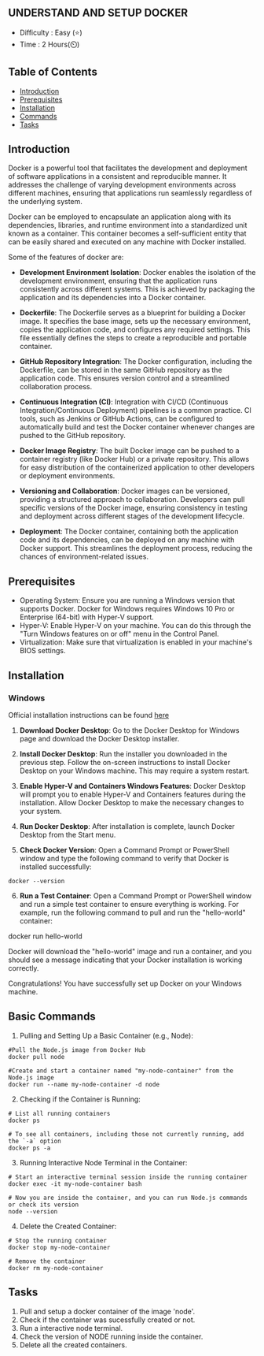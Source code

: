 
## UNDERSTAND AND SETUP DOCKER

- Difficulty : Easy (⭐)
- Time : 2 Hours(⏲️)

## Table of Contents
- [Introduction](#introduction)
- [Prerequisites](#Prerequisites)
- [Installation](#installation)
- [Commands](#commands)
- [Tasks](#tasks)


## Introduction

Docker is a powerful tool that facilitates the development and deployment of software applications in a consistent and reproducible manner. It addresses the challenge of varying development environments across different machines, ensuring that applications run seamlessly regardless of the underlying system.

Docker can be employed to encapsulate an application along with its dependencies, libraries, and runtime environment into a standardized unit known as a container. This container becomes a self-sufficient entity that can be easily shared and executed on any machine with Docker installed.

Some of the features of docker are:

- **Development Environment Isolation**:
Docker enables the isolation of the development environment, ensuring that the application runs consistently across different systems. This is achieved by packaging the application and its dependencies into a Docker container.

- **Dockerfile**:
The Dockerfile serves as a blueprint for building a Docker image. It specifies the base image, sets up the necessary environment, copies the application code, and configures any required settings. This file essentially defines the steps to create a reproducible and portable container.

- **GitHub Repository Integration**:
The Docker configuration, including the Dockerfile, can be stored in the same GitHub repository as the application code. This ensures version control and a streamlined collaboration process.

- **Continuous Integration (CI)**:
Integration with CI/CD (Continuous Integration/Continuous Deployment) pipelines is a common practice. CI tools, such as Jenkins or GitHub Actions, can be configured to automatically build and test the Docker container whenever changes are pushed to the GitHub repository.

- **Docker Image Registry**:
The built Docker image can be pushed to a container registry (like Docker Hub) or a private repository. This allows for easy distribution of the containerized application to other developers or deployment environments.

- **Versioning and Collaboration**:
Docker images can be versioned, providing a structured approach to collaboration. Developers can pull specific versions of the Docker image, ensuring consistency in testing and deployment across different stages of the development lifecycle.

- **Deployment**:
The Docker container, containing both the application code and its dependencies, can be deployed on any machine with Docker support. This streamlines the deployment process, reducing the chances of environment-related issues.


## Prerequisites
- Operating System: Ensure you are running a Windows version that supports Docker. Docker for Windows requires Windows 10 Pro or Enterprise (64-bit) with Hyper-V support.
- Hyper-V: Enable Hyper-V on your machine. You can do this through the "Turn Windows features on or off" menu in the Control Panel.
- Virtualization: Make sure that virtualization is enabled in your machine's BIOS settings.
## Installation

### Windows
Official installation instructions can be found [here](https://docs.docker.com/engine/install/)

1. **Download Docker Desktop**:
Go to the Docker Desktop for Windows page and download the Docker Desktop installer.

2. **Install Docker Desktop**:
Run the installer you downloaded in the previous step. Follow the on-screen instructions to install Docker Desktop on your Windows machine. This may require a system restart.

3. **Enable Hyper-V and Containers Windows Features**:
Docker Desktop will prompt you to enable Hyper-V and Containers features during the installation. Allow Docker Desktop to make the necessary changes to your system.

4. **Run Docker Desktop**:
After installation is complete, launch Docker Desktop from the Start menu.

5. **Check Docker Version**:
Open a Command Prompt or PowerShell window and type the following command to verify that Docker is installed successfully:
```
docker --version
```
6. **Run a Test Container**:
Open a Command Prompt or PowerShell window and run a simple test container to ensure everything is working. For example, run the following command to pull and run the "hello-world" container:

docker run hello-world

Docker will download the "hello-world" image and run a container, and you should see a message indicating that your Docker installation is working correctly.

Congratulations! You have successfully set up Docker on your Windows machine.

## Basic Commands

1. Pulling and Setting Up a Basic Container (e.g., Node):

```
#Pull the Node.js image from Docker Hub
docker pull node

#Create and start a container named "my-node-container" from the Node.js image
docker run --name my-node-container -d node
```
2. Checking if the Container is Running:

```
# List all running containers
docker ps

# To see all containers, including those not currently running, add the `-a` option
docker ps -a
```

3. Running Interactive Node Terminal in the Container:

```
# Start an interactive terminal session inside the running container
docker exec -it my-node-container bash

# Now you are inside the container, and you can run Node.js commands or check its version
node --version
```

4. Delete the Created Container:

```
# Stop the running container
docker stop my-node-container

# Remove the container
docker rm my-node-container
```

## Tasks

1. Pull and setup a docker container of the image 'node'.
2. Check if the container was sucessfully created or not.
3. Run a interactive node terminal. 
4. Check the version of NODE running inside the container.
5. Delete all the created containers.

